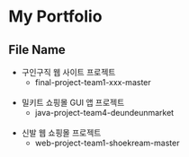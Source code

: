 # My Portfolio

## File Name
 - 구인구직 웹 사이트 프로젝트 
   - final-project-team1-xxx-master
    <br>
 - 밀키트 쇼핑몰 GUI 앱 프로젝트
   - java-project-team4-deundeunmarket
    <br>
 - 신발 웹 쇼핑몰 프로젝트
   - web-project-team1-shoekream-master
